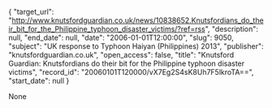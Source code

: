 {
  "target_url": "http://www.knutsfordguardian.co.uk/news/10838652.Knutsfordians_do_their_bit_for_the_Philippine_typhoon_disaster_victims/?ref=rss", 
  "description": null, 
  "end_date": null, 
  "date": "2006-01-01T12:00:00", 
  "slug": 9050, 
  "subject": "UK response to Typhoon Haiyan (Philippines) 2013", 
  "publisher": "knutsfordguardian.co.uk", 
  "open_access": false, 
  "title": "Knutsford Guardian: Knutsfordians do their bit for the Philippine typhoon disaster victims", 
  "record_id": "20060101T120000/vX7Eg2S4sK8Uh7F5lkroTA==", 
  "start_date": null
}

None